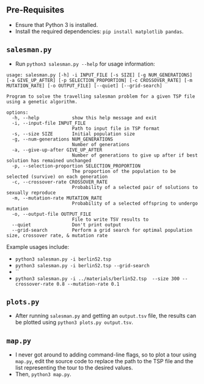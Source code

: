 ## Pre-Requisites
- Ensure that Python 3 is installed.
- Install the required dependencies: `pip install matplotlib pandas`.

## `salesman.py`
- Run `python3 salesman.py --help`  for usage information:
```
usage: salesman.py [-h] -i INPUT_FILE [-s SIZE] [-g NUM_GENERATIONS] [-a GIVE_UP_AFTER] [-p SELECTION_PROPORTION] [-c CROSSOVER_RATE] [-m MUTATION_RATE] [-o OUTPUT_FILE] [--quiet] [--grid-search]

Program to solve the travelling salesman problem for a given TSP file using a genetic algorithm.

options:
  -h, --help            show this help message and exit
  -i, --input-file INPUT_FILE
                        Path to input file in TSP format
  -s, --size SIZE       Initial population size
  -g, --num-generations NUM_GENERATIONS
                        Number of generations
  -a, --give-up-after GIVE_UP_AFTER
                        Number of generations to give up after if best solution has remained unchanged
  -p, --selection-proportion SELECTION_PROPORTION
                        The proportion of the population to be selected (survive) on each generation
  -c, --crossover-rate CROSSOVER_RATE
                        Probability of a selected pair of solutions to sexually reproduce
  -m, --mutation-rate MUTATION_RATE
                        Probability of a selected offspring to undergo mutation
  -o, --output-file OUTPUT_FILE
                        File to write TSV results to
  --quiet               Don't print output
  --grid-search         Perform a grid search for optimal population size, crossover rate, & mutation rate
```

Example usages include:
- `python3 salesman.py -i berlin52.tsp`
- `python3 salesman.py -i berlin52.tsp --grid-search`
- ``
- `python3 salesman.py -i ../materials/berlin52.tsp  --size 300 --crossover-rate 0.8 --mutation-rate 0.1`

## `plots.py`
- After running `salesman.py` and getting an `output.tsv` file, the results can be plotted using `python3 plots.py output.tsv`.

## `map.py`
- I never got around to adding command-line flags, so to plot a tour using `map.py`, edit the source code to replace the path to the TSP file and the list representing the tour to the desired values.
- Then, `python3 map.py`.

